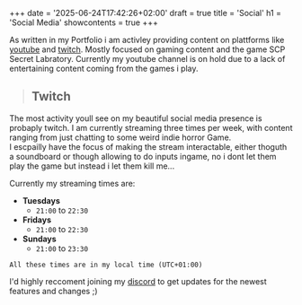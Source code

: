 +++
date = '2025-06-24T17:42:26+02:00'
draft = true
title = 'Social'
h1 = 'Social Media'
showcontents = true
+++


As written in my Portfolio i am activley providing content on plattforms like [youtube]() and [twitch](). Mostly focused on gaming content and the game SCP Secret Labratory.
Currently my youtube channel is on hold due to a lack of entertaining content coming from the games i play. 

> ## Twitch
The most activity youll see on my beautiful social media presence is probaply twitch. I am currently streaming three times per week, with content ranging from just chatting to some weird indie horror Game. \
I escpailly have the focus of making the stream interactable, either thoguth a soundboard or though allowing to do inputs ingame, no i dont let them play the game but instead i let them kill me...

Currently my streaming times are:

- **Tuesdays**
    - `21:00` to `22:30`
- **Fridays**
    - `21:00` to `22:30`
- **Sundays**
    - `21:00` to `23:30`

```
All these times are in my local time (UTC+01:00)
```
I'd highly reccoment joining my [discord](https://discord.gg/SvaP4wS7rz) to get updates for the newest features and changes ;)
